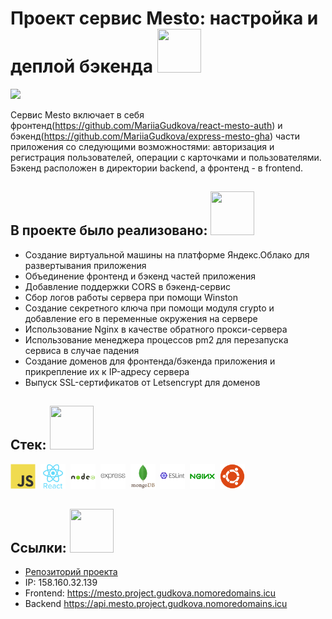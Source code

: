 # **Проект сервис Mesto: настройка и деплой бэкенда** <img src="https://media.giphy.com/media/9RL6QuG8k4Gco8pyFH/giphy.gif" width="70" height="70">

<img src="./image_for_readme/giphy.webp">

Сервис Mesto включает в себя фронтенд(https://github.com/MariiaGudkova/react-mesto-auth) и бэкенд(https://github.com/MariiaGudkova/express-mesto-gha) части приложения со следующими возможностями: авторизация и регистрация пользователей, операции с карточками и пользователями.
Бэкенд расположен в директории backend, а фронтенд - в frontend. 

## **В проекте было реализовано:** <img src="https://media.giphy.com/media/TFUSzloIYghoLfhsp7/giphy.gif" width="70" height="70">

- Создание виртуальной машины на платформе Яндекс.Облако для развертывания приложения
- Объединение фронтенд и бэкенд частей приложения
- Добавление поддержки CORS в бэкенд-сервис
- Сбор логов работы сервера при помощи Winston
- Создание секретного ключа при помощи модуля crypto и добавление его в переменные окружения на сервере
- Использование Nginx в качестве обратного прокси-сервера
- Использование менеджера процессов pm2 для перезапуска сервиса в случае падения
- Создание доменов для фронтенда/бэкенда приложения и прикрепление их к IP-адресу сервера
- Выпуск SSL-сертификатов от Letsencrypt для доменов
  
## **Стек:** <img src="https://media.giphy.com/media/l1Bn3PgK7RqZ3x9sEl/giphy.gif" width="70" height="70">
<img src="https://raw.githubusercontent.com/devicons/devicon/1119b9f84c0290e0f0b38982099a2bd027a48bf1/icons/javascript/javascript-original.svg" width="40" height="40">&nbsp;
<img src="https://raw.githubusercontent.com/devicons/devicon/1119b9f84c0290e0f0b38982099a2bd027a48bf1/icons/react/react-original-wordmark.svg" width="40" height="40">&nbsp;
<img src="https://raw.githubusercontent.com/devicons/devicon/1119b9f84c0290e0f0b38982099a2bd027a48bf1/icons/nodejs/nodejs-original-wordmark.svg" width="40" height="40">&nbsp;
<img src="https://raw.githubusercontent.com/devicons/devicon/1119b9f84c0290e0f0b38982099a2bd027a48bf1/icons/express/express-original-wordmark.svg" width="40" height="40">&nbsp;
<img src="https://raw.githubusercontent.com/devicons/devicon/1119b9f84c0290e0f0b38982099a2bd027a48bf1/icons/mongodb/mongodb-original-wordmark.svg" width="40" height="40">&nbsp;
<img src="https://raw.githubusercontent.com/devicons/devicon/1119b9f84c0290e0f0b38982099a2bd027a48bf1/icons/eslint/eslint-original-wordmark.svg" width="40" height="40">&nbsp;
<img src="https://raw.githubusercontent.com/devicons/devicon/1119b9f84c0290e0f0b38982099a2bd027a48bf1/icons/nginx/nginx-original.svg" width="40" height="40">&nbsp;
<img src="https://raw.githubusercontent.com/devicons/devicon/1119b9f84c0290e0f0b38982099a2bd027a48bf1/icons/ubuntu/ubuntu-plain.svg" width="40" height="40">&nbsp;
</div>

## **Ссылки:** <img src="https://media.giphy.com/media/3BZdOcfkLo3PPqrW6z/giphy.gif" width="70" height="70">
- <a href="https://github.com/MariiaGudkova/react-mesto-api-full" target="_blank">Репозиторий проекта</a>
- IP: 158.160.32.139
- Frontend: https://mesto.project.gudkova.nomoredomains.icu
- Backend https://api.mesto.project.gudkova.nomoredomains.icu

